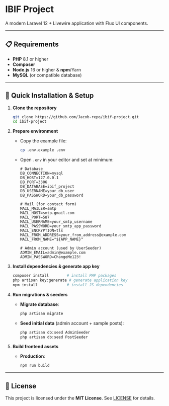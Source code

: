 # IBIF Project

A modern Laravel 12 + Livewire application with Flux UI components.

---

## 📋 Requirements

* **PHP** 8.1 or higher
* **Composer**
* **Node.js** 16 or higher & **npm**/Yarn
* **MySQL** (or compatible database)

---

## 🔧 Quick Installation & Setup

1. **Clone the repository**

   ```bash
   git clone https://github.com/Jacob-repo/ibif-project.git
   cd ibif-project
   ```

2. **Prepare environment**

   * Copy the example file:

     ```bash
     cp .env.example .env
     ```
   * Open `.env` in your editor and set at minimum:

     ```dotenv
     # Database
     DB_CONNECTION=mysql
     DB_HOST=127.0.0.1
     DB_PORT=3306
     DB_DATABASE=ibif_project
     DB_USERNAME=your_db_user
     DB_PASSWORD=your_db_password

     # Mail (for contact form)
     MAIL_MAILER=smtp
     MAIL_HOST=smtp.gmail.com
     MAIL_PORT=587
     MAIL_USERNAME=your_smtp_username
     MAIL_PASSWORD=your_smtp_app_password
     MAIL_ENCRYPTION=tls
     MAIL_FROM_ADDRESS=your_from_address@example.com
     MAIL_FROM_NAME="${APP_NAME}"

     # Admin account (used by UserSeeder)
     ADMIN_EMAIL=admin@example.com
     ADMIN_PASSWORD=ChangeMe123!
     ```

3. **Install dependencies & generate app key**

   ```bash
   composer install        # install PHP packages
   php artisan key:generate # generate application key
   npm install             # install JS dependencies
   ```

4. **Run migrations & seeders**

   * **Migrate database**:

     ```bash
     php artisan migrate
     ```
   * **Seed initial data** (admin account + sample posts):

     ```bash
     php artisan db:seed AdminSeeder
     php artisan db:seed PostSeeder
     ```

5. **Build frontend assets**

   * **Production**:

     ```bash
     npm run build
     ```


---

## 📄 License

This project is licensed under the **MIT License**. See [LICENSE](LICENSE) for details.
